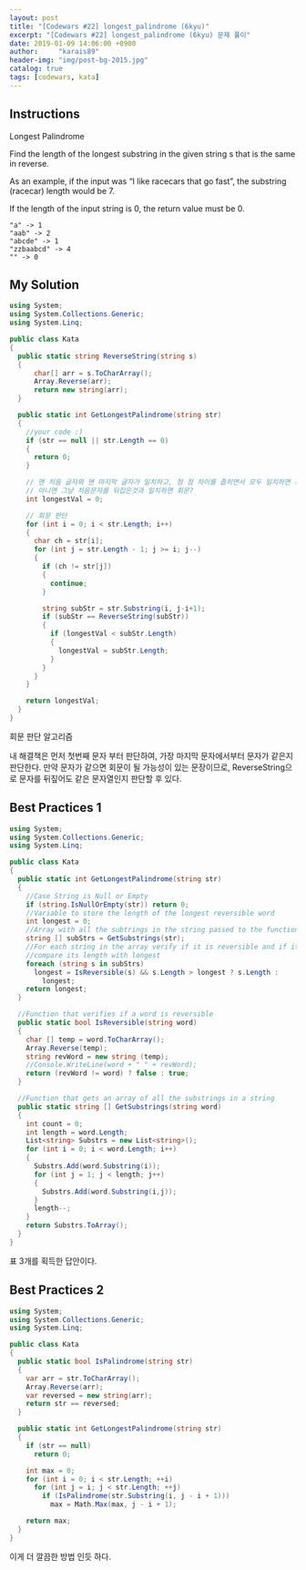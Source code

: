 ```yaml
---
layout: post
title: "[Codewars #22] longest_palindrome (6kyu)"
excerpt: "[Codewars #22] longest_palindrome (6kyu) 문제 풀이"
date: 2019-01-09 14:06:00 +0900
author:     "karais89"
header-img: "img/post-bg-2015.jpg"
catalog: true
tags: [codewars, kata]
---
```


## Instructions

Longest Palindrome

Find the length of the longest substring in the given string s that is the same in reverse.

As an example, if the input was “I like racecars that go fast”, the substring (racecar) length would be 7.

If the length of the input string is 0, the return value must be 0.

```
"a" -> 1
"aab" -> 2
"abcde" -> 1
"zzbaabcd" -> 4
"" -> 0
```

## My Solution

```csharp
using System;
using System.Collections.Generic;
using System.Linq;

public class Kata
{
  public static string ReverseString(string s)
  {
      char[] arr = s.ToCharArray();
      Array.Reverse(arr);
      return new string(arr);
  }

  public static int GetLongestPalindrome(string str)
  {
    //your code :)
    if (str == null || str.Length == 0)
    {
      return 0;
    }

    // 맨 처음 글자와 맨 마지막 글자가 일치하고, 점 점 차이를 좁히면서 모두 일치하면 회문이다?
    // 아니면 그냥 처음문자를 뒤집은것과 일치하면 회문?
    int longestVal = 0;

    // 회문 판단
    for (int i = 0; i < str.Length; i++)
    {
      char ch = str[i];
      for (int j = str.Length - 1; j >= i; j--)
      {
        if (ch != str[j])
        {
          continue;
        }

        string subStr = str.Substring(i, j-i+1);
        if (subStr == ReverseString(subStr))
        {
          if (longestVal < subStr.Length)
          {
            longestVal = subStr.Length;
          }
        }
      }
    }

    return longestVal;
  }
}
```

회문 판단 알고리즘

내 해결책은 먼저 첫번째 문자 부터 판단하여, 가장 마지막 문자에서부터 문자가 같은지 판단한다.
만약 문자가 같으면 회문이 될 가능성이 있는 문장이므로, ReverseString으로 문자를 뒤짚어도 같은 문자열인지 판단할 후 있다.

## Best Practices 1

```csharp
using System;
using System.Collections.Generic;
using System.Linq;

public class Kata
{
  public static int GetLongestPalindrome(string str)
  {
    //Case String is Null or Empty
    if (string.IsNullOrEmpty(str)) return 0;
    //Variable to store the length of the longest reversible word
    int longest = 0;
    //Array with all the subtrings in the string passed to the function
    string [] subStrs = GetSubstrings(str);
    //For each string in the array verify if it is reversible and if it is,
    //compare its length with longest
    foreach (string s in subStrs)
      longest = IsReversible(s) && s.Length > longest ? s.Length :
        longest;
    return longest;
  }

  //Function that verifies if a word is reversible
  public static bool IsReversible(string word)
  {
    char [] temp = word.ToCharArray();
    Array.Reverse(temp);
    string revWord = new string (temp);
    //Console.WriteLine(word + " " + revWord);
    return (revWord != word) ? false : true;
  }

  //Function that gets an array of all the substrings in a string
  public static string [] GetSubstrings(string word)
  {
    int count = 0;
    int length = word.Length;
    List<string> Substrs = new List<string>();
    for (int i = 0; i < word.Length; i++)
    {
      Substrs.Add(word.Substring(i));
      for (int j = 1; j < length; j++)
      {
        Substrs.Add(word.Substring(i,j));
      }
      length--;
    }
    return Substrs.ToArray();
  }
}
```

표 3개를 획득한 답안이다.

## Best Practices 2

```csharp
using System;
using System.Collections.Generic;
using System.Linq;

public class Kata
{
  public static bool IsPalindrome(string str)
  {
    var arr = str.ToCharArray();
    Array.Reverse(arr);
    var reversed = new string(arr);
    return str == reversed;
  }

  public static int GetLongestPalindrome(string str)
  {
    if (str == null)
      return 0;

    int max = 0;
    for (int i = 0; i < str.Length; ++i)
      for (int j = i; j < str.Length; ++j)
        if (IsPalindrome(str.Substring(i, j - i + 1)))
          max = Math.Max(max, j - i + 1);

    return max;
  }
}
```

이게 더 깔끔한 방법 인듯 하다.